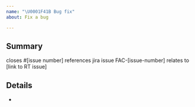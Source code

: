 ```yaml
---
name: "\U0001F41B Bug fix"
about: Fix a bug

---
```



## Summary

closes #[issue number]
references jira issue FAC-[issue-number]
relates to [link to RT issue]

## Details

-

